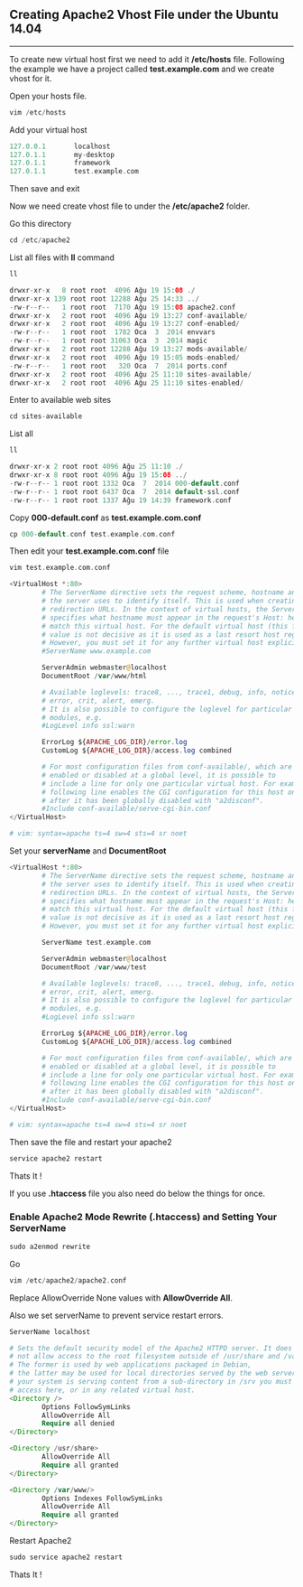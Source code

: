 

## Creating Apache2 Vhost File under the Ubuntu 14.04

-----

To create new virtual host first we need to add it <b>/etc/hosts</b> file. Following the example we have a project called <b>test.example.com</b> and we create vhost for it.

Open your hosts file.


```php
vim /etc/hosts
```

Add your virtual host

```php
127.0.0.1       localhost
127.0.1.1       my-desktop
127.0.1.1       framework
127.0.1.1       test.example.com
```

Then save and exit

Now we need create vhost file to under the <b>/etc/apache2</b> folder.

Go this directory

```php
cd /etc/apache2
```

List all files with <b>ll</b> command

```php
ll

drwxr-xr-x   8 root root  4096 Ağu 19 15:08 ./
drwxr-xr-x 139 root root 12288 Ağu 25 14:33 ../
-rw-r--r--   1 root root  7170 Ağu 19 15:08 apache2.conf
drwxr-xr-x   2 root root  4096 Ağu 19 13:27 conf-available/
drwxr-xr-x   2 root root  4096 Ağu 19 13:27 conf-enabled/
-rw-r--r--   1 root root  1782 Oca  3  2014 envvars
-rw-r--r--   1 root root 31063 Oca  3  2014 magic
drwxr-xr-x   2 root root 12288 Ağu 19 13:27 mods-available/
drwxr-xr-x   2 root root  4096 Ağu 19 15:05 mods-enabled/
-rw-r--r--   1 root root   320 Oca  7  2014 ports.conf
drwxr-xr-x   2 root root  4096 Ağu 25 11:10 sites-available/
drwxr-xr-x   2 root root  4096 Ağu 25 11:10 sites-enabled/
```

Enter to available web sites


```php
cd sites-available
```

List all

```php
ll

drwxr-xr-x 2 root root 4096 Ağu 25 11:10 ./
drwxr-xr-x 8 root root 4096 Ağu 19 15:08 ../
-rw-r--r-- 1 root root 1332 Oca  7  2014 000-default.conf
-rw-r--r-- 1 root root 6437 Oca  7  2014 default-ssl.conf
-rw-r--r-- 1 root root 1337 Ağu 19 14:39 framework.conf
```

Copy <b>000-default.conf</b> as <b>test.example.com.conf</b>

```php
cp 000-default.conf test.example.com.conf
```

Then edit your <b>test.example.com.conf</b> file

```php
vim test.example.com.conf
```

```php
<VirtualHost *:80>
        # The ServerName directive sets the request scheme, hostname and port that
        # the server uses to identify itself. This is used when creating
        # redirection URLs. In the context of virtual hosts, the ServerName
        # specifies what hostname must appear in the request's Host: header to
        # match this virtual host. For the default virtual host (this file) this
        # value is not decisive as it is used as a last resort host regardless.
        # However, you must set it for any further virtual host explicitly.
        #ServerName www.example.com

        ServerAdmin webmaster@localhost
        DocumentRoot /var/www/html

        # Available loglevels: trace8, ..., trace1, debug, info, notice, warn,
        # error, crit, alert, emerg.
        # It is also possible to configure the loglevel for particular
        # modules, e.g.
        #LogLevel info ssl:warn

        ErrorLog ${APACHE_LOG_DIR}/error.log
        CustomLog ${APACHE_LOG_DIR}/access.log combined

        # For most configuration files from conf-available/, which are
        # enabled or disabled at a global level, it is possible to
        # include a line for only one particular virtual host. For example the
        # following line enables the CGI configuration for this host only
        # after it has been globally disabled with "a2disconf".
        #Include conf-available/serve-cgi-bin.conf
</VirtualHost>

# vim: syntax=apache ts=4 sw=4 sts=4 sr noet
```

Set your <b>serverName</b> and <b>DocumentRoot</b>


```php
<VirtualHost *:80>
        # The ServerName directive sets the request scheme, hostname and port that
        # the server uses to identify itself. This is used when creating
        # redirection URLs. In the context of virtual hosts, the ServerName
        # specifies what hostname must appear in the request's Host: header to
        # match this virtual host. For the default virtual host (this file) this
        # value is not decisive as it is used as a last resort host regardless.
        # However, you must set it for any further virtual host explicitly.

        ServerName test.example.com

        ServerAdmin webmaster@localhost
        DocumentRoot /var/www/test

        # Available loglevels: trace8, ..., trace1, debug, info, notice, warn,
        # error, crit, alert, emerg.
        # It is also possible to configure the loglevel for particular
        # modules, e.g.
        #LogLevel info ssl:warn

        ErrorLog ${APACHE_LOG_DIR}/error.log
        CustomLog ${APACHE_LOG_DIR}/access.log combined

        # For most configuration files from conf-available/, which are
        # enabled or disabled at a global level, it is possible to
        # include a line for only one particular virtual host. For example the
        # following line enables the CGI configuration for this host only
        # after it has been globally disabled with "a2disconf".
        #Include conf-available/serve-cgi-bin.conf
</VirtualHost>

# vim: syntax=apache ts=4 sw=4 sts=4 sr noet
```

Then save the file and restart your apache2


```php
service apache2 restart
```

Thats It !

If you use <b>.htaccess</b> file you also need do below the things for once.


### Enable Apache2 Mode Rewrite (.htaccess) and Setting Your ServerName

```php
sudo a2enmod rewrite
```

Go

```php
vim /etc/apache2/apache2.conf
```

Replace AllowOverride None values with <b>AllowOverride All</b>.

Also we set serverName to prevent service restart errors.

```php
ServerName localhost

# Sets the default security model of the Apache2 HTTPD server. It does
# not allow access to the root filesystem outside of /usr/share and /var/www.
# The former is used by web applications packaged in Debian,
# the latter may be used for local directories served by the web server. If
# your system is serving content from a sub-directory in /srv you must allow
# access here, or in any related virtual host.
<Directory />
        Options FollowSymLinks
        AllowOverride All
        Require all denied
</Directory>

<Directory /usr/share>
        AllowOverride All
        Require all granted
</Directory>

<Directory /var/www/>
        Options Indexes FollowSymLinks
        AllowOverride All
        Require all granted
</Directory>
```

Restart Apache2

```php
sudo service apache2 restart
```

Thats It !